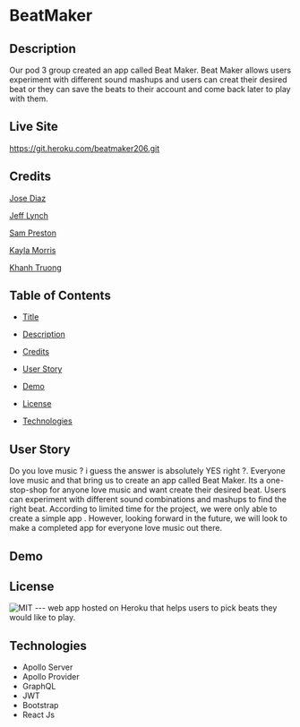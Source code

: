 # BeatMaker

## Description
   Our pod 3 group created an app called Beat Maker. Beat Maker allows users experiment with different sound mashups and users can creat their desired beat or they can save the beats to their account and come back later to play with them. 



## Live Site

https://git.heroku.com/beatmaker206.git




## Credits
  
[Jose Diaz](https://github.com/hotsoup42)    

[Jeff Lynch](https://github.com/kingami34)

[Sam Preston](https://github.com/spreston4)

[Kayla Morris](https://github.com/KaylaMorris11)

[Khanh Truong](https://github.com/leeyoungk)

## Table of Contents 
- [Title](#Title)

- [Description](#Description)

- [Credits](#Credits)

- [User Story](#UserStory)

- [Demo](#Demo)

- [License](#license)

- [Technologies](#Technologies)

## User Story
  Do you love music ? i guess the answer  is absolutely YES right ?. Everyone love music and that bring us to create an app called Beat Maker. Its a one-stop-shop for anyone love music and want create their desired beat. Users can experiment  with different sound combinations and mashups to find the right beat. According to limited time for the project, we were only able to create a simple app . However, looking forward in the future, we will look to make a completed app for everyone love music out there. 

## Demo

  


## License

 ![MIT](https://img.shields.io/badge/license-MIT-brightgreen)
--- web app hosted on Heroku that helps users to pick beats they would like to play.



## Technologies
- Apollo Server
- Apollo Provider
- GraphQL
- JWT
- Bootstrap
- React Js


